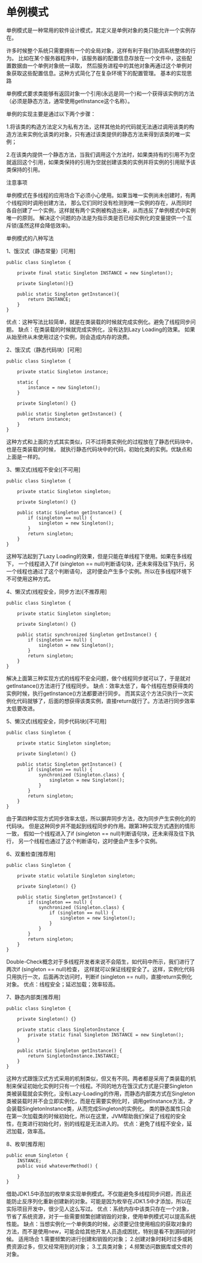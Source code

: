 # 单例模式
单例模式是一种常用的软件设计模式，其定义是单例对象的类只能允许一个实例存在。

许多时候整个系统只需要拥有一个的全局对象，这样有利于我们协调系统整体的行为。
比如在某个服务器程序中，该服务器的配置信息存放在一个文件中，这些配置数据由一个单例对象统一读取，
然后服务进程中的其他对象再通过这个单例对象获取这些配置信息。这种方式简化了在复杂环境下的配置管理。
基本的实现思路

单例模式要求类能够有返回对象一个引用(永远是同一个)和一个获得该实例的方法（必须是静态方法，通常使用getInstance这个名称）。

单例的实现主要是通过以下两个步骤：

1.将该类的构造方法定义为私有方法，这样其他处的代码就无法通过调用该类的构造方法来实例化该类的对象，只有通过该类提供的静态方法来得到该类的唯一实例；

2.在该类内提供一个静态方法，当我们调用这个方法时，如果类持有的引用不为空就返回这个引用，如果类保持的引用为空就创建该类的实例并将实例的引用赋予该类保持的引用。

注意事项

单例模式在多线程的应用场合下必须小心使用。如果当唯一实例尚未创建时，有两个线程同时调用创建方法，
那么它们同时没有检测到唯一实例的存在，从而同时各自创建了一个实例，这样就有两个实例被构造出来，从而违反了单例模式中实例唯一的原则。 
解决这个问题的办法是为指示类是否已经实例化的变量提供一个互斥锁(虽然这样会降低效率)。

单例模式的八种写法

1、饿汉式（静态常量）[可用]
```
public class Singleton {

    private final static Singleton INSTANCE = new Singleton();

    private Singleton(){}

    public static Singleton getInstance(){
        return INSTANCE;
    }
}
```
优点：这种写法比较简单，就是在类装载的时候就完成实例化。避免了线程同步问题。
缺点：在类装载的时候就完成实例化，没有达到Lazy Loading的效果。
如果从始至终从未使用过这个实例，则会造成内存的浪费。

2、饿汉式（静态代码块）[可用]
```
public class Singleton {

    private static Singleton instance;

    static {
        instance = new Singleton();
    }

    private Singleton() {}

    public static Singleton getInstance() {
        return instance;
    }
}
```
这种方式和上面的方式其实类似，只不过将类实例化的过程放在了静态代码块中，也是在类装载的时候，
就执行静态代码块中的代码，初始化类的实例。优缺点和上面是一样的。

3、懒汉式(线程不安全)[不可用]
```
public class Singleton {

    private static Singleton singleton;

    private Singleton() {}

    public static Singleton getInstance() {
        if (singleton == null) {
            singleton = new Singleton();
        }
        return singleton;
    }
}
```
这种写法起到了Lazy Loading的效果，但是只能在单线程下使用。如果在多线程下，
一个线程进入了if (singleton == null)判断语句块，还未来得及往下执行，另一个线程也通过了这个判断语句，
这时便会产生多个实例。所以在多线程环境下不可使用这种方式。

4、懒汉式(线程安全，同步方法)[不推荐用]
```
public class Singleton {

    private static Singleton singleton;

    private Singleton() {}

    public static synchronized Singleton getInstance() {
        if (singleton == null) {
            singleton = new Singleton();
        }
        return singleton;
    }
}
```
解决上面第三种实现方式的线程不安全问题，做个线程同步就可以了，于是就对getInstance()方法进行了线程同步。
缺点：效率太低了，每个线程在想获得类的实例时候，执行getInstance()方法都要进行同步。
而其实这个方法只执行一次实例化代码就够了，后面的想获得该类实例，直接return就行了。方法进行同步效率太低要改进。

5、懒汉式(线程安全，同步代码块)[不可用]
```
public class Singleton {

    private static Singleton singleton;

    private Singleton() {}

    public static Singleton getInstance() {
        if (singleton == null) {
            synchronized (Singleton.class) {
                singleton = new Singleton();
            }
        }
        return singleton;
    }
}
```
由于第四种实现方式同步效率太低，所以摒弃同步方法，改为同步产生实例化的的代码块。
但是这种同步并不能起到线程同步的作用。跟第3种实现方式遇到的情形一致，
假如一个线程进入了if (singleton == null)判断语句块，还未来得及往下执行，
另一个线程也通过了这个判断语句，这时便会产生多个实例。

6、双重检查[推荐用]
```
public class Singleton {

    private static volatile Singleton singleton;

    private Singleton() {}

    public static Singleton getInstance() {
        if (singleton == null) {
            synchronized (Singleton.class) {
                if (singleton == null) {
                    singleton = new Singleton();
                }
            }
        }
        return singleton;
    }
}
```
Double-Check概念对于多线程开发者来说不会陌生，如代码中所示，我们进行了两次if (singleton == null)检查，
这样就可以保证线程安全了。这样，实例化代码只用执行一次，后面再次访问时，判断if (singleton == null)，直接return实例化对象。
优点：线程安全；延迟加载；效率较高。

7、静态内部类[推荐用]
```
public class Singleton {

    private Singleton() {}

    private static class SingletonInstance {
        private static final Singleton INSTANCE = new Singleton();
    }

    public static Singleton getInstance() {
        return SingletonInstance.INSTANCE;
    }
}
```
这种方式跟饿汉式方式采用的机制类似，但又有不同。两者都是采用了类装载的机制来保证初始化实例时只有一个线程。不同的地方在饿汉式方式是只要Singleton类被装载就会实例化，没有Lazy-Loading的作用，而静态内部类方式在Singleton类被装载时并不会立即实例化，而是在需要实例化时，调用getInstance方法，才会装载SingletonInstance类，从而完成Singleton的实例化。
类的静态属性只会在第一次加载类的时候初始化，所以在这里，JVM帮助我们保证了线程的安全性，在类进行初始化时，别的线程是无法进入的。
优点：避免了线程不安全，延迟加载，效率高。

8、枚举[推荐用]
```
public enum Singleton {
    INSTANCE;
    public void whateverMethod() {

    }
}
```
借助JDK1.5中添加的枚举来实现单例模式。不仅能避免多线程同步问题，而且还能防止反序列化重新创建新的对象。可能是因为枚举在JDK1.5中才添加，所以在实际项目开发中，很少见人这么写过。
优点：系统内存中该类只存在一个对象，节省了系统资源，对于一些需要频繁创建销毁的对象，使用单例模式可以提高系统性能。
缺点：当想实例化一个单例类的时候，必须要记住使用相应的获取对象的方法，而不是使用new，可能会给其他开发人员造成困扰，特别是看不到源码的时候。
适用场合
1.需要频繁的进行创建和销毁的对象；
2.创建对象时耗时过多或耗费资源过多，但又经常用到的对象；
3.工具类对象；
4.频繁访问数据库或文件的对象。


